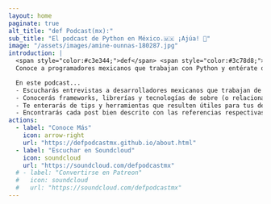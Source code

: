 ```yaml
---
layout: home
paginate: true
alt_title: "def Podcast(mx):"
sub_title: "El podcast de Python en México.🇲🇽 ¡Ajúa! 🌮"
image: "/assets/images/amine-ounnas-180287.jpg"
introduction: |
  <span style="color:#c3e344;">def</span> <span style="color:#3c78d8;">Podcast</span><span style="color:#b7b7b7;">(mx):</span> es el primer podcast exclusivamente sobre <span style="text-decoration:none;">[Python](https://www.python.org/)</span> en México.
  Conoce a programadores mexicanos que trabajan con Python y entérate de cómo es que utilizan Python de manera progesional.

  En este podcast...
  - Escucharás entrevistas a desarrolladores mexicanos que trabajan de manera profesional con Python.
  - Conocerás frameworks, librerías y tecnologías de sobre (o relacionadas) a Python.
  - Te enterarás de tips y herramientas que resulten útiles para tus desarrollos.
  - Encontrarás cada post bien descrito con las referencias respectivas.
actions:
  - label: "Conoce Más"
    icon: arrow-right
    url: "https://defpodcastmx.github.io/about.html"
  - label: "Escuchar en Soundcloud"
    icon: soundcloud
    url: "https://soundcloud.com/defpodcastmx"
  # - label: "Convertirse en Patreon"
  #   icon: soundcloud
  #   url: "https://soundcloud.com/defpodcastmx"
---
```

